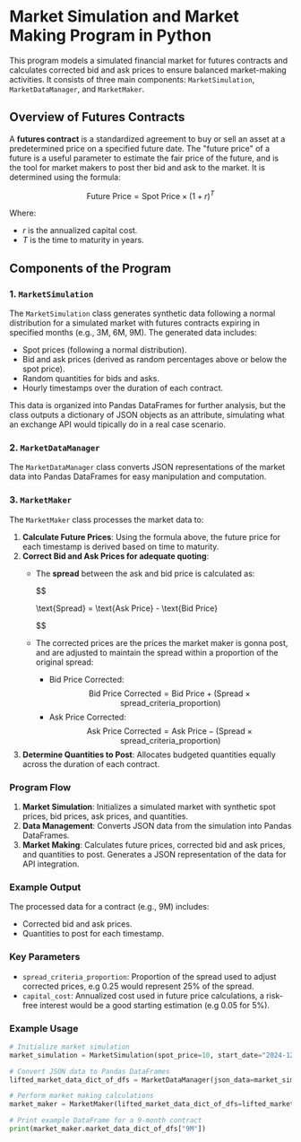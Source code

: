 # Market Simulation and Market Making Program in Python

This program models a simulated financial market for futures contracts and calculates corrected bid and ask prices to ensure balanced market-making activities. It consists of three main components: `MarketSimulation`, `MarketDataManager`, and `MarketMaker`.

## Overview of Futures Contracts

A **futures contract** is a standardized agreement to buy or sell an asset at a predetermined price on a specified future date. The "future price" of a future is a useful parameter to estimate the fair price of the future, and is the tool for market makers to post ther bid and ask to the market. It is determined using the formula:

$$
\text{Future Price} = \text{Spot Price} \times (1 + r)^{T}
$$

Where:

- $r$ is the annualized capital cost.
- $T$ is the time to maturity in years.

## Components of the Program

### 1. `MarketSimulation`

The `MarketSimulation` class generates synthetic data following a normal distribution for a simulated market with futures contracts expiring in specified months (e.g., 3M, 6M, 9M). The generated data includes:

- Spot prices (following a normal distribution).
- Bid and ask prices (derived as random percentages above or below the spot price).
- Random quantities for bids and asks.
- Hourly timestamps over the duration of each contract.

This data is organized into Pandas DataFrames for further analysis, but the class outputs a dictionary of JSON objects as an attribute, simulating what an exchange API would tipically do in a real case scenario.

### 2. `MarketDataManager`

The `MarketDataManager` class converts JSON representations of the market data into Pandas DataFrames for easy manipulation and computation.

### 3. `MarketMaker`

The `MarketMaker` class processes the market data to:

1. **Calculate Future Prices**: Using the formula above, the future price for each timestamp is derived based on time to maturity.
2. **Correct Bid and Ask Prices for adequate quoting**:
   - The **spread** between the ask and bid price is calculated as:
     
     $$
     
     \text{Spread} = \text{Ask Price} - \text{Bid Price}
     
     $$
     
   - The corrected prices are the prices the market maker is gonna post, and are adjusted to maintain the spread within a proportion of the original spread:
     - Bid Price Corrected:
       $$
       \text{Bid Price Corrected} = \text{Bid Price} + (\text{Spread} \times \text{spread\_criteria\_proportion})
       $$
     - Ask Price Corrected:
       $$
       \text{Ask Price Corrected} = \text{Ask Price} - (\text{Spread} \times \text{spread\_criteria\_proportion})
       $$
3. **Determine Quantities to Post**: Allocates budgeted quantities equally across the duration of each contract.

### Program Flow

1. **Market Simulation**: Initializes a simulated market with synthetic spot prices, bid prices, ask prices, and quantities.
2. **Data Management**: Converts JSON data from the simulation into Pandas DataFrames.
3. **Market Making**: Calculates future prices, corrected bid and ask prices, and quantities to post. Generates a JSON representation of the data for API integration.

### Example Output

The processed data for a contract (e.g., 9M) includes:

- Corrected bid and ask prices.
- Quantities to post for each timestamp.

### Key Parameters

- `spread_criteria_proportion`: Proportion of the spread used to adjust corrected prices, e.g 0.25 would represent 25% of the spread.
- `capital_cost`: Annualized cost used in future price calculations, a risk-free interest would be a good starting estimation (e.g 0.05 for 5%).

### Example Usage

```python
# Initialize market simulation
market_simulation = MarketSimulation(spot_price=10, start_date="2024-12-01 00:00:00", contract_list=[3,6,9], variance=0.5)

# Convert JSON data to Pandas DataFrames
lifted_market_data_dict_of_dfs = MarketDataManager(json_data=market_simulation.order_book_json).df

# Perform market making calculations
market_maker = MarketMaker(lifted_market_data_dict_of_dfs=lifted_market_data_dict_of_dfs, budget=10000, spread_criteria_proportion=0.25, capital_cost=0.05)

# Print example DataFrame for a 9-month contract
print(market_maker.market_data_dict_of_dfs["9M"])
```
